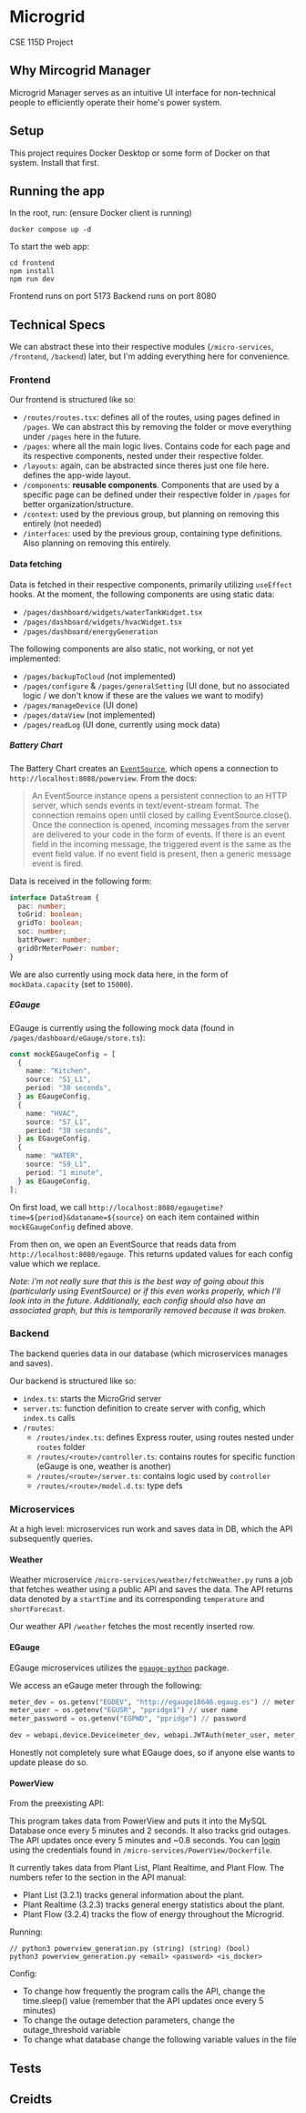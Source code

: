 # Microgrid

CSE 115D Project

## Why Mircogrid Manager

Microgrid Manager serves as an intuitive UI interface for non-technical people to efficiently operate their home's power system.

## Setup

This project requires Docker Desktop or some form of Docker on that system. Install that first.

## Running the app

In the root, run: (ensure Docker client is running)

```
docker compose up -d
```

To start the web app:

```
cd frontend
npm install
npm run dev
```

Frontend runs on port 5173
Backend runs on port 8080

## Technical Specs

We can abstract these into their respective modules (`/micro-services`, `/frontend`, `/backend`) later, but I'm adding everything here for convenience.

### Frontend

Our frontend is structured like so:

- `/routes/routes.tsx`: defines all of the routes, using pages defined in `/pages`. We can abstract this by removing the folder or move everything under `/pages` here in the future.
- `/pages`: where all the main logic lives. Contains code for each page and its respective components, nested under their respective folder.
- `/layouts`: again, can be abstracted since theres just one file here. defines the app-wide layout.
- `/components`: **reusable components**. Components that are used by a specific page can be defined under their respective folder in `/pages` for better organization/structure.
- `/context`: used by the previous group, but planning on removing this entirely (not needed)
- `/interfaces`: used by the previous group, containing type definitions. Also planning on removing this entirely.

#### Data fetching

Data is fetched in their respective components, primarily utilizing `useEffect` hooks. At the moment, the following components are using static data:

- `/pages/dashboard/widgets/waterTankWidget.tsx`
- `/pages/dashboard/widgets/hvacWidget.tsx`
- `/pages/dashboard/energyGeneration`

The following components are also static, not working, or not yet implemented:

- `/pages/backupToCloud` (not implemented)
- `/pages/configure` & `/pages/generalSetting` (UI done, but no associated logic / we don't know if these are the values we want to modify)
- `/pages/manageDevice` (UI done)
- `/pages/dataView` (not implemented)
- `/pages/readLog` (UI done, currently using mock data)

##### Battery Chart

The Battery Chart creates an [`EventSource`](https://developer.mozilla.org/en-US/docs/Web/API/EventSource), which opens a connection to `http://localhost:8080/powerview`. From the docs:

> An EventSource instance opens a persistent connection to an HTTP server, which sends events in text/event-stream format. The connection remains open until closed by calling EventSource.close(). Once the connection is opened, incoming messages from the server are delivered to your code in the form of events. If there is an event field in the incoming message, the triggered event is the same as the event field value. If no event field is present, then a generic message event is fired.

Data is received in the following form:

```ts
interface DataStream {
  pac: number;
  toGrid: boolean;
  gridTo: boolean;
  soc: number;
  battPower: number;
  gridOrMeterPower: number;
}
```

We are also currently using mock data here, in the form of `mockData.capacity` (set to `15000`).

##### EGauge

EGauge is currently using the following mock data (found in `/pages/dashboard/eGauge/store.ts`):

```ts
const mockEGaugeConfig = [
  {
    name: "Kitchen",
    source: "S1_L1",
    period: "30 seconds",
  } as EGaugeConfig,
  {
    name: "HVAC",
    source: "S7_L1",
    period: "30 seconds",
  } as EGaugeConfig,
  {
    name: "WATER",
    source: "S9_L1",
    period: "1 minute",
  } as EGaugeConfig,
];
```

On first load, we call `http://localhost:8080/egaugetime?time=${period}&dataname=${source}` on each item contained within `mockEGaugeConfig` defined above.

From then on, we open an EventSource that reads data from `http://localhost:8080/egauge`. This returns updated values for each config value which we replace.

_Note: i'm not really sure that this is the best way of going about this (particularly using EventSource) or if this even works properly, which I'll look into in the future. Additionally, each config should also have an associated graph, but this is temporarily removed because it was broken._

### Backend

The backend queries data in our database (which microservices manages and saves).

Our backend is structured like so:

- `index.ts`: starts the MicroGrid server
- `server.ts`: function definition to create server with config, which `index.ts` calls
- `/routes`:
  - `/routes/index.ts`: defines Express router, using routes nested under `routes` folder
  - `/routes/<route>/controller.ts`: contains routes for specific function (eGauge is one, weather is another)
  - `/routes/<route>/server.ts`: contains logic used by `controller`
  - `/routes/<route>/model.d.ts`: type defs

### Microservices

At a high level: microservices run work and saves data in DB, which the API subsequently queries.

#### Weather

Weather microservice `/micro-services/weather/fetchWeather.py` runs a job that fetches weather using a public API and saves the data. The API returns data denoted by a `startTime` and its corresponding `temperature` and `shortForecast`.

Our weather API `/weather` fetches the most recently inserted row.

#### EGauge

EGauge microservices utilizes the [`egauge-python`](https://kb.egauge.net/books/egauge-meter-communication/page/introduction) package.

We access an eGauge meter through the following:

```python
meter_dev = os.getenv("EGDEV", "http://egauge18646.egaug.es") // meter name
meter_user = os.getenv("EGUSR", "ppridge1") // user name
meter_password = os.getenv("EGPWD", "ppridge") // password

dev = webapi.device.Device(meter_dev, webapi.JWTAuth(meter_user, meter_password))
```

Honestly not completely sure what EGauge does, so if anyone else wants to update please do so.

#### PowerView

From the preexisting API:

This program takes data from PowerView and puts it into the MySQL Database once every 5 minutes and 2 seconds. It also tracks grid outages. The API updates once every 5 minutes and ~0.8 seconds. You can [login](https://pv.inteless.com/login) using the credentials found in `/micro-services/PowerView/Dockerfile`.

It currently takes data from Plant List, Plant Realtime, and Plant Flow. The numbers refer to the section in the API manual:

- Plant List (3.2.1) tracks general information about the plant.
- Plant Realtime (3.2.3) tracks general energy statistics about the plant.
- Plant Flow (3.2.4) tracks the flow of energy throughout the Microgrid.

Running:

```
// python3 powerview_generation.py (string) (string) (bool)
python3 powerview_generation.py <email> <password> <is_docker>
```

Config:

- To change how frequently the program calls the API, change the time.sleep() value (remember that the API updates once every 5 minutes)
- To change the outage detection parameters, change the outage_threshold variable
- To change what database change the following variable values in the file

## Tests

## Creidts
